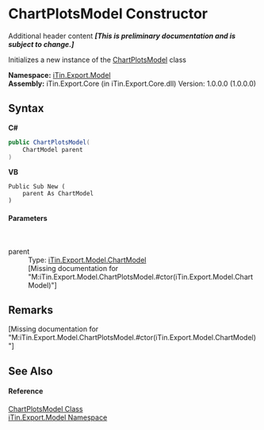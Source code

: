 # ChartPlotsModel Constructor 
Additional header content _**\[This is preliminary documentation and is subject to change.\]**_

Initializes a new instance of the <a href="d37af5f5-f73d-c555-8ff7-69ecdefa95dd">ChartPlotsModel</a> class

**Namespace:**&nbsp;<a href="ef57ffcc-e95e-b212-5a46-9aa6f5a3511f">iTin.Export.Model</a><br />**Assembly:**&nbsp;iTin.Export.Core (in iTin.Export.Core.dll) Version: 1.0.0.0 (1.0.0.0)

## Syntax

**C#**<br />
``` C#
public ChartPlotsModel(
	ChartModel parent
)
```

**VB**<br />
``` VB
Public Sub New ( 
	parent As ChartModel
)
```


#### Parameters
&nbsp;<dl><dt>parent</dt><dd>Type: <a href="a8ddbbae-39bf-79b5-58c6-02bf57059871">iTin.Export.Model.ChartModel</a><br />\[Missing <param name="parent"/> documentation for "M:iTin.Export.Model.ChartPlotsModel.#ctor(iTin.Export.Model.ChartModel)"\]</dd></dl>

## Remarks
\[Missing <remarks> documentation for "M:iTin.Export.Model.ChartPlotsModel.#ctor(iTin.Export.Model.ChartModel)"\]

## See Also


#### Reference
<a href="d37af5f5-f73d-c555-8ff7-69ecdefa95dd">ChartPlotsModel Class</a><br /><a href="ef57ffcc-e95e-b212-5a46-9aa6f5a3511f">iTin.Export.Model Namespace</a><br />